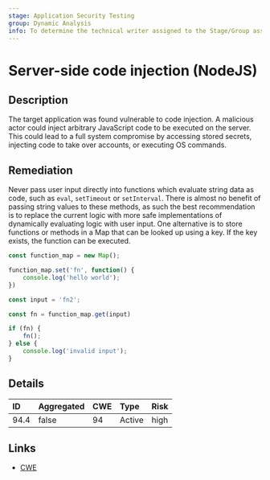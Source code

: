 ```yaml
---
stage: Application Security Testing
group: Dynamic Analysis
info: To determine the technical writer assigned to the Stage/Group associated with this page, see https://handbook.gitlab.com/handbook/product/ux/technical-writing/#assignments
---
```


# Server-side code injection (NodeJS)

## Description

The target application was found vulnerable to code injection. A malicious actor could inject arbitrary
JavaScript code to be executed on the server. This could lead to a full system compromise by accessing
stored secrets, injecting code to take over accounts, or executing OS commands.

## Remediation

Never pass user input directly into functions which evaluate string data as code, such as `eval`, `setTimeout`
or `setInterval`. There is almost no benefit of passing string values to these methods, as such the best
recommendation is to replace the current logic with more safe implementations of dynamically evaluating
logic with user input. One alternative is to store functions or methods in a Map that can be looked
up using a key. If the key exists, the function can be executed.

```javascript
const function_map = new Map();

function_map.set('fn', function() {
    console.log('hello world');
})

const input = 'fn2';

const fn = function_map.get(input)

if (fn) {
    fn();
} else {
    console.log('invalid input');
}
```

## Details

| ID | Aggregated | CWE | Type | Risk |
|:---|:--------|:--------|:--------|:--------|
| 94.4 | false | 94 | Active | high |

## Links

- [CWE](https://cwe.mitre.org/data/definitions/94.html)
